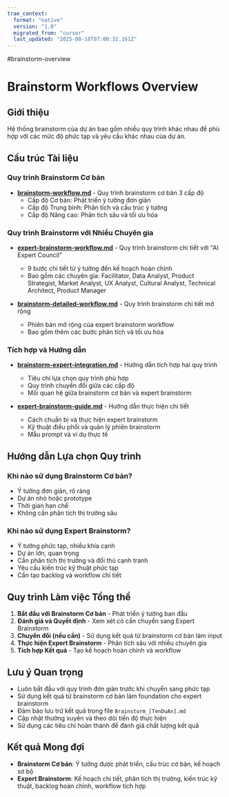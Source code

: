 ```yaml
---
trae_context:
  format: "native"
  version: "1.0"
  migrated_from: "cursor"
  last_updated: "2025-08-18T07:00:32.161Z"
---
```


#brainstorm-overview
# Brainstorm Workflows Overview

## Giới thiệu

Hệ thống brainstorm của dự án bao gồm nhiều quy trình khác nhau để phù hợp với các mức độ phức tạp và yêu cầu khác nhau của dự án.

## Cấu trúc Tài liệu

### Quy trình Brainstorm Cơ bản

- **[brainstorm-workflow.md](./brainstorm-workflow.md)** - Quy trình brainstorm cơ bản 3 cấp độ
  - Cấp độ Cơ bản: Phát triển ý tưởng đơn giản
  - Cấp độ Trung bình: Phân tích và cấu trúc ý tưởng
  - Cấp độ Nâng cao: Phân tích sâu và tối ưu hóa

### Quy trình Brainstorm với Nhiều Chuyên gia

- **[expert-brainstorm-workflow.md](./expert-brainstorm-workflow.md)** - Quy trình brainstorm chi tiết với "AI Expert Council"
  - 9 bước chi tiết từ ý tưởng đến kế hoạch hoàn chỉnh
  - Bao gồm các chuyên gia: Facilitator, Data Analyst, Product Strategist, Market Analyst, UX Analyst, Cultural Analyst, Technical Architect, Product Manager

- **[brainstorm-detailed-workflow.md](./brainstorm-detailed-workflow.md)** - Quy trình brainstorm chi tiết mở rộng
  - Phiên bản mở rộng của expert brainstorm workflow
  - Bao gồm thêm các bước phân tích và tối ưu hóa

### Tích hợp và Hướng dẫn

- **[brainstorm-expert-integration.md](./brainstorm-expert-integration.md)** - Hướng dẫn tích hợp hai quy trình
  - Tiêu chí lựa chọn quy trình phù hợp
  - Quy trình chuyển đổi giữa các cấp độ
  - Mối quan hệ giữa brainstorm cơ bản và expert brainstorm

- **[expert-brainstorm-guide.md](./expert-brainstorm-guide.md)** - Hướng dẫn thực hiện chi tiết
  - Cách chuẩn bị và thực hiện expert brainstorm
  - Kỹ thuật điều phối và quản lý phiên brainstorm
  - Mẫu prompt và ví dụ thực tế

## Hướng dẫn Lựa chọn Quy trình

### Khi nào sử dụng Brainstorm Cơ bản?

- Ý tưởng đơn giản, rõ ràng
- Dự án nhỏ hoặc prototype
- Thời gian hạn chế
- Không cần phân tích thị trường sâu

### Khi nào sử dụng Expert Brainstorm?

- Ý tưởng phức tạp, nhiều khía cạnh
- Dự án lớn, quan trọng
- Cần phân tích thị trường và đối thủ cạnh tranh
- Yêu cầu kiến trúc kỹ thuật phức tạp
- Cần tạo backlog và workflow chi tiết

## Quy trình Làm việc Tổng thể

1. **Bắt đầu với Brainstorm Cơ bản** - Phát triển ý tưởng ban đầu
2. **Đánh giá và Quyết định** - Xem xét có cần chuyển sang Expert Brainstorm
3. **Chuyển đổi (nếu cần)** - Sử dụng kết quả từ brainstorm cơ bản làm input
4. **Thực hiện Expert Brainstorm** - Phân tích sâu với nhiều chuyên gia
5. **Tích hợp Kết quả** - Tạo kế hoạch hoàn chỉnh và workflow

## Lưu ý Quan trọng

- Luôn bắt đầu với quy trình đơn giản trước khi chuyển sang phức tạp
- Sử dụng kết quả từ brainstorm cơ bản làm foundation cho expert brainstorm
- Đảm bảo lưu trữ kết quả trong file `Brainstorm_[TenDuAn].md`
- Cập nhật thường xuyên và theo dõi tiến độ thực hiện
- Sử dụng các tiêu chí hoàn thành để đánh giá chất lượng kết quả

## Kết quả Mong đợi

- **Brainstorm Cơ bản**: Ý tưởng được phát triển, cấu trúc cơ bản, kế hoạch sơ bộ
- **Expert Brainstorm**: Kế hoạch chi tiết, phân tích thị trường, kiến trúc kỹ thuật, backlog hoàn chỉnh, workflow tích hợp